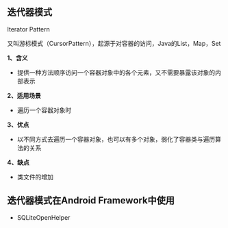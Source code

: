 ## 迭代器模式

Iterator Pattern

又叫游标模式（CursorPattern），起源于对容器的访问，Java的List，Map，Set

**1、含义**

- 提供一种方法顺序访问一个容器对象中的各个元素，又不需要暴露该对象的内部表示

**2、适用场景**

- 遍历一个容器对象时

**3、优点**

- 以不同方式去遍历一个容器对象，也可以有多个对象，弱化了容器类与遍历算法的关系

**4、缺点**

- 类文件的增加

## 迭代器模式在Android Framework中使用

- SQLiteOpenHelper